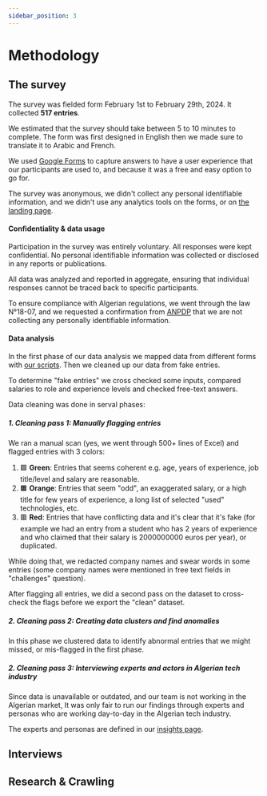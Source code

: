 ```yaml
---
sidebar_position: 3
---
```


# Methodology

## The survey

The survey was fielded form February 1st to February 29th, 2024. It collected **517 entries**.

We estimated that the survey should take between 5 to 10 minutes to complete. The form was first designed in English then we made sure to translate it to Arabic and French.

We used [Google Forms](https://www.google.com/forms/about/) to capture answers to have a user experience that our participants are used to, and because it was a free and easy option to go for.

The survey was anonymous, we didn't collect any personal identifiable information, and we didn't use any analytics tools on the forms, or on [the landing page](/blog/kickstart-survey-2024/).

#### Confidentiality & data usage

Participation in the survey was entirely voluntary. All responses were kept confidential. No personal identifiable information was collected or disclosed in any reports or publications.

All data was analyzed and reported in aggregate, ensuring that individual responses cannot be traced back to specific participants.

To ensure compliance with Algerian regulations, we went through the law N°18-07, and we requested a confirmation from [ANPDP](https://anpdp.dz/fr/quand-et-a-qui-sapplique-la-loi-n18-07/) that we are not collecting any personally identifiable information.

#### Data analysis

In the first phase of our data analysis we mapped data from different forms with [our scripts](https://github.com/Fcmam5/state-of-dz-swe-2024/tree/master/data-processing). Then we cleaned up our data from fake entries.

To determine "fake entries" we cross checked some inputs, compared salaries to role and experience levels and checked free-text answers.

Data cleaning was done in serval phases:

##### 1. Cleaning pass 1: Manually flagging entries

We ran a manual scan (yes, we went through 500+ lines of Excel) and flagged entries with 3 colors:

1. 🟩 **Green**: Entries that seems coherent e.g. age, years of experience, job title/level and salary are reasonable.
2. 🟧 **Orange**: Entries that seem "odd", an exaggerated salary, or a high title for few years of experience, a long list of selected "used" technologies, etc.
3. 🟥 **Red**: Entries that have conflicting data and it's clear that it's fake (for example we had an entry from a student who has 2 years of experience and who claimed that their salary is 2000000000 euros per year), or duplicated.

While doing that, we redacted company names and swear words in some entries (some company names were mentioned in free text fields in "challenges" question).

After flagging all entries, we did a second pass on the dataset to cross-check the flags before we export the "clean" dataset.

##### 2. Cleaning pass 2: Creating data clusters and find anomalies

In this phase we clustered data to identify abnormal entries that we might missed, or mis-flagged in the first phase.

##### 2. Cleaning pass 3: Interviewing experts and actors in Algerian tech industry

Since data is unavailable or outdated, and our team is not working in the Algerian market, It was only fair to run our findings through experts and personas who are working day-to-day in the Algerian tech industry.

The experts and personas are defined in our [insights page](/docs/insights).

## Interviews

## Research & Crawling